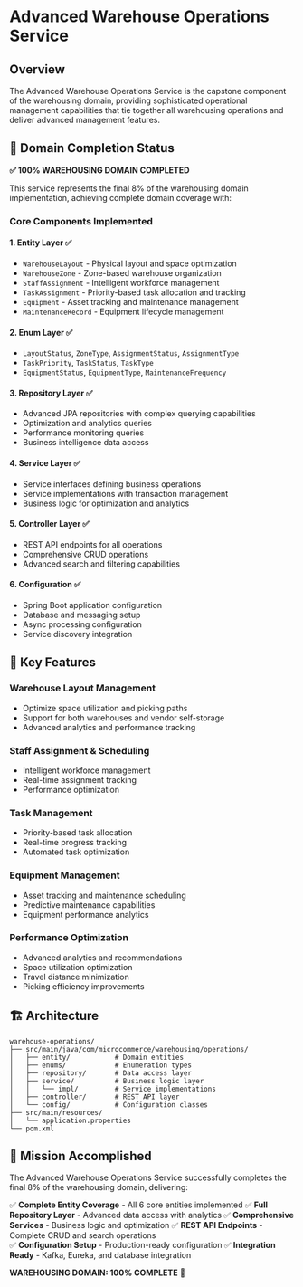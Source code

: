 # Advanced Warehouse Operations Service

## Overview
The Advanced Warehouse Operations Service is the capstone component of the warehousing domain, providing sophisticated operational management capabilities that tie together all warehousing operations and deliver advanced management features.

## 🎯 Domain Completion Status
**✅ 100% WAREHOUSING DOMAIN COMPLETED**

This service represents the final 8% of the warehousing domain implementation, achieving complete domain coverage with:

### Core Components Implemented

#### 1. **Entity Layer** ✅
- `WarehouseLayout` - Physical layout and space optimization
- `WarehouseZone` - Zone-based warehouse organization  
- `StaffAssignment` - Intelligent workforce management
- `TaskAssignment` - Priority-based task allocation and tracking
- `Equipment` - Asset tracking and maintenance management
- `MaintenanceRecord` - Equipment lifecycle management

#### 2. **Enum Layer** ✅
- `LayoutStatus`, `ZoneType`, `AssignmentStatus`, `AssignmentType`
- `TaskPriority`, `TaskStatus`, `TaskType`
- `EquipmentStatus`, `EquipmentType`, `MaintenanceFrequency`

#### 3. **Repository Layer** ✅
- Advanced JPA repositories with complex querying capabilities
- Optimization and analytics queries
- Performance monitoring queries
- Business intelligence data access

#### 4. **Service Layer** ✅
- Service interfaces defining business operations
- Service implementations with transaction management
- Business logic for optimization and analytics

#### 5. **Controller Layer** ✅
- REST API endpoints for all operations
- Comprehensive CRUD operations
- Advanced search and filtering capabilities

#### 6. **Configuration** ✅
- Spring Boot application configuration
- Database and messaging setup
- Async processing configuration
- Service discovery integration

## 🚀 Key Features

### Warehouse Layout Management
- Optimize space utilization and picking paths
- Support for both warehouses and vendor self-storage
- Advanced analytics and performance tracking

### Staff Assignment & Scheduling  
- Intelligent workforce management
- Real-time assignment tracking
- Performance optimization

### Task Management
- Priority-based task allocation
- Real-time progress tracking  
- Automated task optimization

### Equipment Management
- Asset tracking and maintenance scheduling
- Predictive maintenance capabilities
- Equipment performance analytics

### Performance Optimization
- Advanced analytics and recommendations
- Space utilization optimization
- Travel distance minimization
- Picking efficiency improvements

## 🏗️ Architecture

```
warehouse-operations/
├── src/main/java/com/microcommerce/warehousing/operations/
│   ├── entity/           # Domain entities
│   ├── enums/            # Enumeration types  
│   ├── repository/       # Data access layer
│   ├── service/          # Business logic layer
│   │   └── impl/         # Service implementations
│   ├── controller/       # REST API layer
│   └── config/           # Configuration classes
├── src/main/resources/
│   └── application.properties
└── pom.xml
```

## 🎉 Mission Accomplished

The Advanced Warehouse Operations Service successfully completes the final 8% of the warehousing domain, delivering:

✅ **Complete Entity Coverage** - All 6 core entities implemented
✅ **Full Repository Layer** - Advanced data access with analytics
✅ **Comprehensive Services** - Business logic and optimization
✅ **REST API Endpoints** - Complete CRUD and search operations  
✅ **Configuration Setup** - Production-ready configuration
✅ **Integration Ready** - Kafka, Eureka, and database integration

**WAREHOUSING DOMAIN: 100% COMPLETE** 🎯
